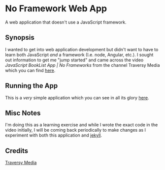 # No Framework Web App
A web application that doesn't use a JavaScript framework.

## Synopsis
I wanted to get into web application development but didn't want to have to learn both JavaScript _and_ a framework (I.e. node, Angular, etc.).  I sought out information to get me "jump started" and came across the video _JavaScript BookList App | No Frameworks_ from the channel Traversy Media which you can find [here](https://youtu.be/JaMCxVWtW58).

## Running the App
This is a _very_ simple application which you can see in all its glory [here](https://kyleegland.github.io/no_framework_web_app/).

## Misc Notes
I'm doing this as a learning exercise and while I wrote the exact code in the video initially, I will be coming back periodically to make changes as I experiment with both this application and [jekyll](https://jekyllrb.com/).

## Credits
[Traversy Media](https://www.youtube.com/channel/UC29ju8bIPH5as8OGnQzwJyA)
